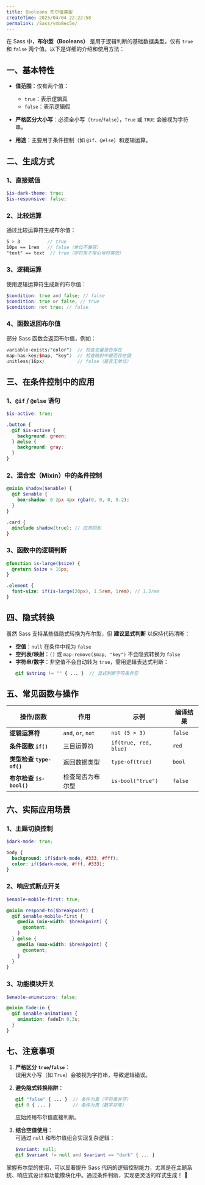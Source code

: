 ```yaml
---
title: Booleans 布尔值类型
createTime: 2025/04/04 22:22:58
permalink: /Sass/vmb8ec5e/
---
```


在 Sass 中，**布尔型（Booleans）** 是用于逻辑判断的基础数据类型，仅有 `true` 和 `false` 两个值。以下是详细的介绍和使用方法：

## **一、基本特性**

- **值范围**：仅有两个值：

  - `true`：表示逻辑真
  - `false`：表示逻辑假

- **严格区分大小写**：必须全小写（`true`/`false`），`True` 或 `TRUE` 会被视为字符串。

- **用途**：主要用于条件控制（如 `@if`、`@else`）和逻辑运算。

## **二、生成方式**

### **1、直接赋值**

```scss
$is-dark-theme: true;
$is-responsive: false;
```

### **2、比较运算**

通过比较运算符生成布尔值：

```scss
5 > 3          // true
10px == 1rem   // false（单位不兼容）
"text" == text  // true（字符串不带引号时等效）
```

### **3、逻辑运算**

使用逻辑运算符生成新的布尔值：

```scss
$condition: true and false; // false
$condition: true or false; // true
$condition: not true; // false
```

### **4、函数返回布尔值**

部分 Sass 函数会返回布尔值，例如：

```scss
variable-exists("color")  // 检查变量是否存在
map-has-key($map, "key")  // 检查映射中是否存在键
unitless(16px)            // false（是否无单位）
```

## **三、在条件控制中的应用**

### **1、`@if` / `@else` 语句**

```scss
$is-active: true;

.button {
  @if $is-active {
    background: green;
  } @else {
    background: gray;
  }
}
```

### **2、混合宏（Mixin）中的条件控制**

```scss
@mixin shadow($enable) {
  @if $enable {
    box-shadow: 0 2px 4px rgba(0, 0, 0, 0.2);
  }
}

.card {
  @include shadow(true); // 应用阴影
}
```

### **3、函数中的逻辑判断**

```scss
@function is-large($size) {
  @return $size > 16px;
}

.element {
  font-size: if(is-large(20px), 1.5rem, 1rem); // 1.5rem
}
```

## **四、隐式转换**

虽然 Sass 支持某些值隐式转换为布尔型，但 **建议显式判断** 以保持代码清晰：

- **空值**：`null` 在条件中视为 `false`
- **空列表/映射**：`()` 或 `map-remove($map, "key")` 不会隐式转换为 `false`
- **字符串/数字**：非空值不会自动转为 `true`，需用逻辑表达式判断：
  ```scss
  @if $string != "" { ... }  // 显式判断字符串非空
  ```

## **五、常见函数与操作**

| 操作/函数                | 作用               | 示例                  | 编译结果 |
| ------------------------ | ------------------ | --------------------- | -------- |
| **逻辑运算符**           | `and`, `or`, `not` | `not (5 > 3)`         | `false`  |
| **条件函数 `if()`**      | 三目运算符         | `if(true, red, blue)` | `red`    |
| **类型检查 `type-of()`** | 返回数据类型       | `type-of(true)`       | `bool`   |
| **布尔检查 `is-bool()`** | 检查是否为布尔型   | `is-bool("true")`     | `false`  |

## **六、实际应用场景**

### **1、主题切换控制**

```scss
$dark-mode: true;

body {
  background: if($dark-mode, #333, #fff);
  color: if($dark-mode, #fff, #333);
}
```

### **2、响应式断点开关**

```scss
$enable-mobile-first: true;

@mixin respond-to($breakpoint) {
  @if $enable-mobile-first {
    @media (min-width: $breakpoint) {
      @content;
    }
  } @else {
    @media (max-width: $breakpoint) {
      @content;
    }
  }
}
```

### **3、功能模块开关**

```scss
$enable-animations: false;

@mixin fade-in {
  @if $enable-animations {
    animation: fadeIn 0.3s;
  }
}
```

## **七、注意事项**

1. **严格区分 `true`/`false`**：  
   误用大小写（如 `True`）会被视为字符串，导致逻辑错误。
2. **避免隐式转换陷阱**：

   ```scss
   @if "false" { ... }  // 条件为真（字符串非空）
   @if 0 { ... }        // 条件为真（数字非零）
   ```

   应始终用布尔值直接判断。

3. **结合空值使用**：  
   可通过 `null` 和布尔值组合实现复杂逻辑：
   ```scss
   $variant: null;
   @if $variant != null and $variant == "dark" { ... }
   ```

掌握布尔型的使用，可以显著提升 Sass 代码的逻辑控制能力，尤其是在主题系统、响应式设计和功能模块化中。通过条件判断，实现更灵活的样式生成！ 🔄

